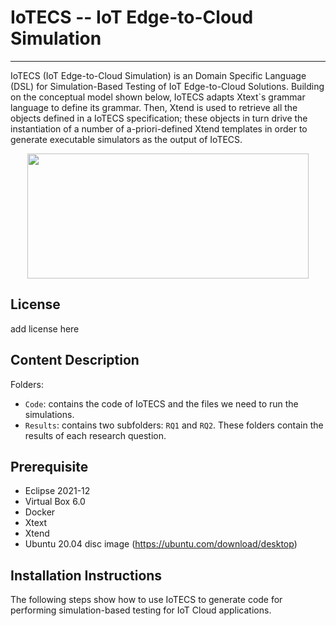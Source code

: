 # IoTECS -- IoT Edge-to-Cloud Simulation
-----------------------------------------------------------------
IoTECS (IoT Edge-to-Cloud Simulation) is an Domain Specific Language (DSL) for Simulation-Based Testing of IoT Edge-to-Cloud Solutions. Building on the conceptual model shown below, IoTECS adapts Xtext`s grammar language to define its grammar. Then, Xtend is used to retrieve all the objects defined in a IoTECS specification; these objects in turn drive the instantiation of a number of a-priori-defined Xtend templates in order to generate executable simulators as the output of IoTECS.

<p align="center">
  <img src="" width="450" height="200" class="centerImage" />
</p>

License 
--------------------------------------------
add license here

Content Description
----------------------------------------------
Folders:
* ```Code```: contains the code of IoTECS and the files we need to run the simulations.
* ```Results```: contains two subfolders: ```RQ1``` and ```RQ2```. These folders contain the results of each research question.

Prerequisite
---------------------------------------------
* Eclipse 2021-12
* Virtual Box 6.0
* Docker 
* Xtext
* Xtend
* Ubuntu 20.04 disc image (https://ubuntu.com/download/desktop)


Installation Instructions
--------------------------------------------
The following steps show how to use IoTECS to generate code for performing simulation-based testing for IoT Cloud applications.
